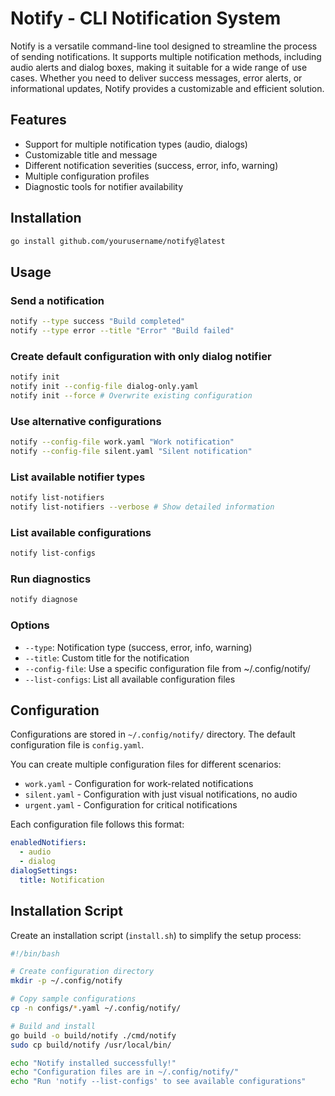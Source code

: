 # Notify - CLI Notification System

Notify is a versatile command-line tool designed to streamline the process of sending notifications. It supports multiple notification methods, including audio alerts and dialog boxes, making it suitable for a wide range of use cases. Whether you need to deliver success messages, error alerts, or informational updates, Notify provides a customizable and efficient solution.

## Features

- Support for multiple notification types (audio, dialogs)
- Customizable title and message
- Different notification severities (success, error, info, warning)
- Multiple configuration profiles
- Diagnostic tools for notifier availability

## Installation

```bash
go install github.com/yourusername/notify@latest
```

## Usage

### Send a notification

```bash
notify --type success "Build completed"
notify --type error --title "Error" "Build failed"
```

### Create default configuration with only dialog notifier

```bash
notify init
notify init --config-file dialog-only.yaml
notify init --force # Overwrite existing configuration
```

### Use alternative configurations

```bash
notify --config-file work.yaml "Work notification"
notify --config-file silent.yaml "Silent notification"
```

### List available notifier types

```bash
notify list-notifiers
notify list-notifiers --verbose # Show detailed information
```

### List available configurations

```bash
notify list-configs
```

### Run diagnostics

```bash
notify diagnose
```

### Options

- `--type`: Notification type (success, error, info, warning)
- `--title`: Custom title for the notification
- `--config-file`: Use a specific configuration file from ~/.config/notify/
- `--list-configs`: List all available configuration files

## Configuration

Configurations are stored in `~/.config/notify/` directory. The default configuration file is `config.yaml`.

You can create multiple configuration files for different scenarios:

- `work.yaml` - Configuration for work-related notifications
- `silent.yaml` - Configuration with just visual notifications, no audio
- `urgent.yaml` - Configuration for critical notifications

Each configuration file follows this format:

```yaml
enabledNotifiers:
  - audio
  - dialog
dialogSettings:
  title: Notification
```

## Installation Script

Create an installation script (`install.sh`) to simplify the setup process:

```bash
#!/bin/bash

# Create configuration directory
mkdir -p ~/.config/notify

# Copy sample configurations
cp -n configs/*.yaml ~/.config/notify/

# Build and install
go build -o build/notify ./cmd/notify
sudo cp build/notify /usr/local/bin/

echo "Notify installed successfully!"
echo "Configuration files are in ~/.config/notify/"
echo "Run 'notify --list-configs' to see available configurations"
```
